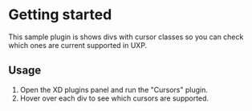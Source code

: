 # Getting started

This sample plugin is shows divs with cursor classes so you can check which ones are current supported in UXP.

## Usage

1. Open the XD plugins panel and run the "Cursors" plugin.
1. Hover over each div to see which cursors are supported.
